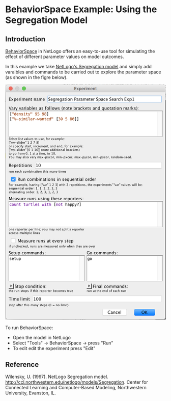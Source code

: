 # BehaviorSpace Example: Using the Segregation Model

## Introduction

[BehaviorSpace](https://ccl.northwestern.edu/netlogo/docs/behaviorspace.html) in NetLogo offers an easy-to-use tool for simulating the effect of different parameter values on model outcomes.

In this example we take [NetLogo's Segregation model](http://ccl.northwestern.edu/netlogo/models/Segregation) and simply add varaibles and commands to be carried out to explore the parameter space (as shown in the figre below).

![GUI logo](BehaviorSpace.png)

To run BehaviorSpace:

* Open the model in NetLogo
* Select "Tools" -> BehaviorSpace -> press "Run"
* To edit edit the experiment press "Edit"

## Reference

Wilensky, U. (1997). NetLogo Segregation model. <http://ccl.northwestern.edu/netlogo/models/Segregation>. Center for Connected Learning and Computer-Based Modeling, Northwestern University, Evanston, IL.
